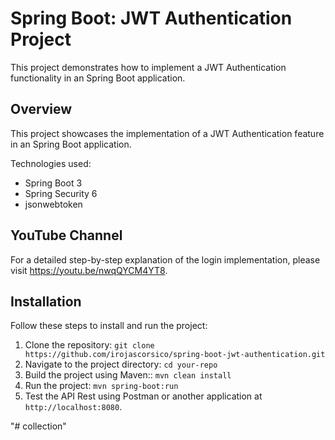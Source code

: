 # Spring Boot: JWT Authentication Project

This project demonstrates how to implement a JWT Authentication functionality in an Spring Boot application.

## Overview

This project showcases the implementation of a JWT Authentication feature in an Spring Boot application.

Technologies used:
  - Spring Boot 3
  - Spring Security 6
  - jsonwebtoken

## YouTube Channel

   For a detailed step-by-step explanation of the login implementation, please visit https://youtu.be/nwqQYCM4YT8.

## Installation

Follow these steps to install and run the project:

1. Clone the repository: `git clone https://github.com/irojascorsico/spring-boot-jwt-authentication.git`
2. Navigate to the project directory: `cd your-repo`
3. Build the project using Maven:: `mvn clean install`
4. Run the project: `mvn spring-boot:run`
5. Test the API Rest using Postman or another application at `http://localhost:8080`.

"# collection" 
